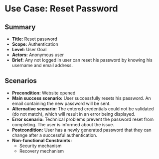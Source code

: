 # Use Case: Reset Password

## Summary

- **Title:** Reset password
- **Scope:** Authentication
- **Level:** User Goal
- **Actors:** Anonymous user
- **Brief:** Any not logged in user can reset his password by knowing his username and email address.

## Scenarios

- **Precondition:** Website opened
- **Main success scenario:** User successfully resets his password. An email containing the new password will be sent.
- **Alternative scenario:** The entered credentials could not be validated (do not match), which will result in an error being displayed.
- **Error scenario:** Technical problems prevent the password reset from completing. The user is informed about the issue.
- **Postcondition:** User has a newly generated password that they can change after a successful authentication.
- **Non-functional Constraints:**
  - Security mechanism
  - Recovery mechanism
